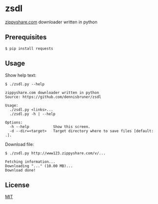 # zsdl

[zippyshare.com](http://zippyshare.com) downloader written in python

## Prerequisites

```
$ pip install requests
```

## Usage

Show help text:

```
$ ./zsdl.py --help

zippyshare.com downloader written in python
Source: https://github.com/dennisbruner/zsdl

Usage:
  ./zsdl.py <links>...
  ./zsdl.py -h | --help

Options:
  -h --help           Show this screen.
  -d --dir=<target>   Target directory where to save files [default: .].
```

Download file:

```
$ ./zsdl.py http://www123.zippyshare.com/v/...

Fetching information...
Downloading "..." (10.00 MB)...
Download done!
```

## License

[MIT](LICENSE.md)